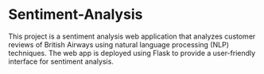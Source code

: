 # Sentiment-Analysis

This project is a sentiment analysis web application that analyzes customer reviews of British Airways using natural language processing (NLP) techniques. The web app is deployed using Flask to provide a user-friendly interface for sentiment analysis.

